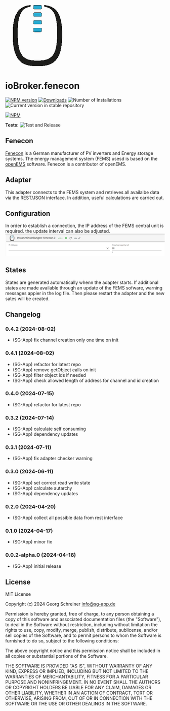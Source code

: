 ![Logo](admin/fenecon.png)

# ioBroker.fenecon

[![NPM version](https://img.shields.io/npm/v/iobroker.fenecon.svg)](https://www.npmjs.com/package/iobroker.fenecon)
[![Downloads](https://img.shields.io/npm/dm/iobroker.fenecon.svg)](https://www.npmjs.com/package/iobroker.fenecon)
![Number of Installations](https://iobroker.live/badges/fenecon-installed.svg)
![Current version in stable repository](https://iobroker.live/badges/fenecon-stable.svg)

[![NPM](https://nodei.co/npm/iobroker.fenecon.png?downloads=true)](https://nodei.co/npm/iobroker.fenecon/)

**Tests:** ![Test and Release](https://github.com/sg-app/ioBroker.fenecon/workflows/Test%20and%20Release/badge.svg)

## Fenecon

[Fenecon](https://fenecon.de) is a German manufacturer of PV inverters and Energy storage systems. The energy management system (FEMS) usesd is based on the [openEMS](https://github.com/OpenEMS/openems) software.
Fenecon is a contributor of openEMS.

## Adapter

This adapter connects to the FEMS system and retrieves all availalbe data via the REST/JSON interface.
In addition, useful calculations are carried out.

## Configuration

In order to establish a connection, the IP address of the FEMS central unit is required. the update interval can also be adjusted.
![fenecon configuration](img/configpage.png)

## States

States are generated automatically whenn the adapter starts. If additional states are made available through an update of the FEMS sofware, warning messages appier in the log file. Then please restart the adapter and the new sates will be created.

## Changelog

<!--
	Placeholder for the next version (at the beginning of the line):
	### **WORK IN PROGRESS**
-->
### 0.4.2 (2024-08-02)

-   (SG-App) fix channel creation only one time on init

### 0.4.1 (2024-08-02)

-   (SG-App) refactor for latest repo
-   (SG-App) remove getObject calls on init
-   (SG-App) filter object ids if needed
-   (SG-App) check allowed length of address for channel and id creation

### 0.4.0 (2024-07-15)

-   (SG-App) refactor for latest repo

### 0.3.2 (2024-07-14)

-   (SG-App) calculate self consuming
-   (SG-App) dependency updates

### 0.3.1 (2024-07-11)

-   (SG-App) fix adapter checker warning

### 0.3.0 (2024-06-11)

-   (SG-App) set correct read write state
-   (SG-App) calculate autarchy
-   (SG-App) dependency updates

### 0.2.0 (2024-04-20)

-   (SG-App) collect all possible data from rest interface

### 0.1.0 (2024-04-17)

-   (SG-App) minor fix

### 0.0.2-alpha.0 (2024-04-16)

-   (SG-App) initial release

## License

MIT License

Copyright (c) 2024 Georg Schreiner <info@sg-app.de>

Permission is hereby granted, free of charge, to any person obtaining a copy
of this software and associated documentation files (the "Software"), to deal
in the Software without restriction, including without limitation the rights
to use, copy, modify, merge, publish, distribute, sublicense, and/or sell
copies of the Software, and to permit persons to whom the Software is
furnished to do so, subject to the following conditions:

The above copyright notice and this permission notice shall be included in all
copies or substantial portions of the Software.

THE SOFTWARE IS PROVIDED "AS IS", WITHOUT WARRANTY OF ANY KIND, EXPRESS OR
IMPLIED, INCLUDING BUT NOT LIMITED TO THE WARRANTIES OF MERCHANTABILITY,
FITNESS FOR A PARTICULAR PURPOSE AND NONINFRINGEMENT. IN NO EVENT SHALL THE
AUTHORS OR COPYRIGHT HOLDERS BE LIABLE FOR ANY CLAIM, DAMAGES OR OTHER
LIABILITY, WHETHER IN AN ACTION OF CONTRACT, TORT OR OTHERWISE, ARISING FROM,
OUT OF OR IN CONNECTION WITH THE SOFTWARE OR THE USE OR OTHER DEALINGS IN THE
SOFTWARE.
